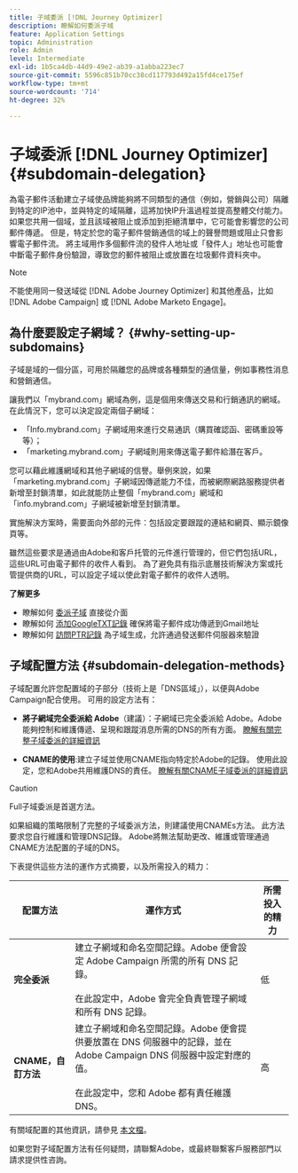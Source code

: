 ```yaml
---
title: 子域委派 [!DNL Journey Optimizer]
description: 瞭解如何委派子域
feature: Application Settings
topic: Administration
role: Admin
level: Intermediate
exl-id: 1b5ca4db-44d9-49e2-ab39-a1abba223ec7
source-git-commit: 5596c851b70cc38cd117793d492a15fd4ce175ef
workflow-type: tm+mt
source-wordcount: '714'
ht-degree: 32%

---
```


# 子域委派 [!DNL Journey Optimizer] {#subdomain-delegation}

為電子郵件活動建立子域使品牌能夠將不同類型的通信（例如，營銷與公司）隔離到特定的IP池中，並與特定的域隔離，這將加快IP升溫過程並提高整體交付能力。 如果您共用一個域，並且該域被阻止或添加到拒絕清單中，它可能會影響您的公司郵件傳遞。 但是，特定於您的電子郵件營銷通信的域上的聲譽問題或阻止只會影響電子郵件流。 將主域用作多個郵件流的發件人地址或「發件人」地址也可能會中斷電子郵件身份驗證，導致您的郵件被阻止或放置在垃圾郵件資料夾中。

>[!NOTE]
>
>不能使用同一發送域從 [!DNL Adobe Journey Optimizer] 和其他產品，比如 [!DNL Adobe Campaign] 或 [!DNL Adobe Marketo Engage]。

## 為什麼要設定子網域？ {#why-setting-up-subdomains}

子域是域的一個分區，可用於隔離您的品牌或各種類型的通信量，例如事務性消息和營銷通信。

讓我們以「mybrand.com」網域為例，這是個用來傳送交易和行銷通訊的網域。在此情況下，您可以決定設定兩個子網域：

* 「Info.mybrand.com」子網域用來進行交易通訊（購買確認函、密碼重設等等）；
* 「marketing.mybrand.com」子網域則用來傳送電子郵件給潛在客戶。

您可以藉此維護網域和其他子網域的信譽。舉例來說，如果「marketing.mybrand.com」子網域因傳遞能力不佳，而被網際網路服務提供者新增至封鎖清單，如此就能防止整個「mybrand.com」網域和「info.mybrand.com」子網域被新增至封鎖清單。

實施解決方案時，需要面向外部的元件：包括設定要跟蹤的連結和網頁、顯示鏡像頁等。

雖然這些要求是通過由Adobe和客戶托管的元件進行管理的，但它們包括URL，這些URL可由電子郵件的收件人看到。 為了避免具有指示底層技術解決方案或托管提供商的URL，可以設定子域以使此對電子郵件的收件人透明。

**了解更多**

* 瞭解如何 [委派子域](delegate-subdomain.md) 直接從介面
* 瞭解如何 [添加GoogleTXT記錄](google-txt.md) 確保將電子郵件成功傳遞到Gmail地址
* 瞭解如何 [訪問PTR記錄](ptr-records.md) 為子域生成，允許通過發送郵件伺服器來驗證

## 子域配置方法 {#subdomain-delegation-methods}

子域配置允許您配置域的子部分（技術上是「DNS區域」），以便與Adobe Campaign配合使用。 可用的設定方法有：

* **將子網域完全委派給 Adobe**（建議）：子網域已完全委派給 Adobe。Adobe能夠控制和維護傳遞、呈現和跟蹤消息所需的DNS的所有方面。 [瞭解有關完整子域委派的詳細資訊](delegate-subdomain.md#full-subdomain-delegation)

* **CNAME的使用**:建立子域並使用CNAME指向特定於Adobe的記錄。 使用此設定，您和Adobe共用維護DNS的責任。 [瞭解有關CNAME子域委派的詳細資訊](delegate-subdomain.md#cname-subdomain-delegation)

>[!CAUTION]
>
>Full子域委派是首選方法。
>
>如果組織的策略限制了完整的子域委派方法，則建議使用CNAMEs方法。 此方法要求您自行維護和管理DNS記錄。 Adobe將無法幫助更改、維護或管理通過CNAME方法配置的子域的DNS。

下表提供這些方法的運作方式摘要，以及所需投入的精力：

| 配置方法 | 運作方式 | 所需投入的精力 |
|---|---|---|
| **完全委派** | 建立子網域和命名空間記錄。Adobe 便會設定 Adobe Campaign 所需的所有 DNS 記錄。<br/><br/>在此設定中，Adobe 會完全負責管理子網域和所有 DNS 記錄。 | 低 |
| **CNAME，自訂方法** | 建立子網域和命名空間記錄。Adobe 便會提供要放置在 DNS 伺服器中的記錄，並在 Adobe Campaign DNS 伺服器中設定對應的值。<br/><br/>在此設定中，您和 Adobe 都有責任維護 DNS。 | 高 |

有關域配置的其他資訊，請參見 [本文檔](https://experienceleague.adobe.com/docs/deliverability-learn/deliverability-best-practice-guide/additional-resources/product-specific-resources/campaign/ac-domain-name-setup.html)。

如果您對子域配置方法有任何疑問，請聯繫Adobe，或最終聯繫客戶服務部門以請求提供性咨詢。
